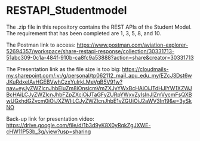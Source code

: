 # RESTAPI_Studentmodel

The .zip file in this repository contains the REST APIs of the Student Model.
The requirement that has been completed are 1, 3, 5, 8, and 10.

The Postman link to access: https://www.postman.com/aviation-explorer-52694357/workspace/share-restapi-response/collection/30331713-51abc309-0c1a-484f-910b-ca8fc9a53888?action=share&creator=30331713

The Presentation link as the file size is too big: https://cloudmails-my.sharepoint.com/:v:/g/personal/tp062112_mail_apu_edu_my/EZcJ3Dst6wJKuRdxeIAvHGEBVwhCzxYulrkLMeVgB5V91w?nav=eyJyZWZlcnJhbEluZm8iOnsicmVmZXJyYWxBcHAiOiJTdHJlYW1XZWJBcHAiLCJyZWZlcnJhbFZpZXciOiJTaGFyZURpYWxvZyIsInJlZmVycmFsQXBwUGxhdGZvcm0iOiJXZWIiLCJyZWZlcnJhbE1vZGUiOiJ2aWV3In19&e=3ySkNO

Back-up link for presentation video: https://drive.google.com/file/d/1b3d9yK8X0yRqkZgJXWE-cHW11P53b_3g/view?usp=sharing
